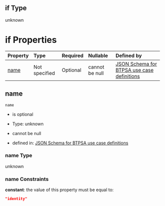 ## if Type

unknown

# if Properties

| Property      | Type          | Required | Nullable       | Defined by                                                                                                                                                                                                        |
| :------------ | :------------ | :------- | :------------- | :---------------------------------------------------------------------------------------------------------------------------------------------------------------------------------------------------------------- |
| [name](#name) | Not specified | Optional | cannot be null | [JSON Schema for BTPSA use case definitions](btpsa-usecase-properties-services-items-allof-1-then-allof-46-if-properties-name.md "undefined#/properties/services/items/allOf/1/then/allOf/46/if/properties/name") |

## name



`name`

*   is optional

*   Type: unknown

*   cannot be null

*   defined in: [JSON Schema for BTPSA use case definitions](btpsa-usecase-properties-services-items-allof-1-then-allof-46-if-properties-name.md "undefined#/properties/services/items/allOf/1/then/allOf/46/if/properties/name")

### name Type

unknown

### name Constraints

**constant**: the value of this property must be equal to:

```json
"identity"
```

